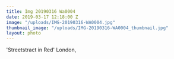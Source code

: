 ```yaml
---
title: Img 20190316 Wa0004
date: 2019-03-17 12:18:00 Z
image: "/uploads/IMG-20190316-WA0004.jpg"
thumbnail_image: "/uploads/IMG-20190316-WA0004_thumbnail.jpg"
layout: photo
---
```


'Streetstract in Red' London, 